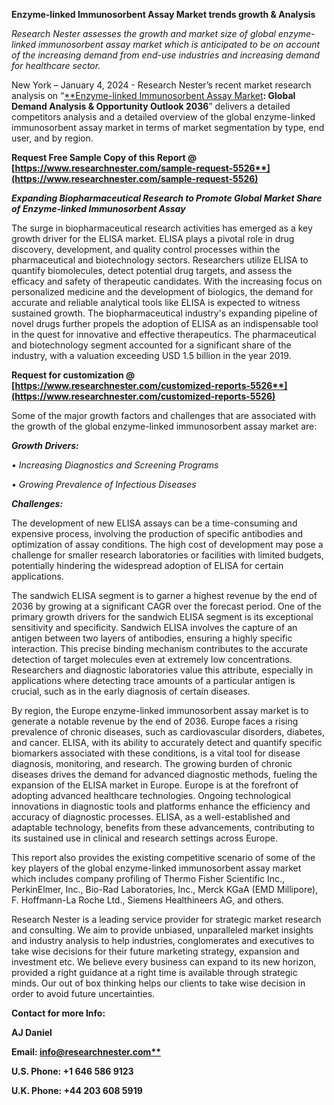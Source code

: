 ﻿**Enzyme-linked Immunosorbent Assay Market  trends growth & Analysis**

*Research Nester assesses the growth and market size of global enzyme-linked immunosorbent assay market which is anticipated to be on account of the increasing demand from end-use industries and increasing demand for healthcare sector.*

New York – January 4, 2024 - Research Nester’s recent market research analysis on “[**Enzyme-linked Immunosorbent Assay Market](https://www.researchnester.com/reports/enzyme-linked-immunosorbent-assay-market/5526)**: Global Demand Analysis & Opportunity Outlook 2036**” delivers a detailed competitors analysis and a detailed overview of the global enzyme-linked immunosorbent assay market in terms of market segmentation by type, end user, and by region. 

**Request Free Sample Copy of this Report @ [https://www.researchnester.com/sample-request-5526**](https://www.researchnester.com/sample-request-5526)**

***Expanding Biopharmaceutical Research to Promote Global Market Share of Enzyme-linked Immunosorbent Assay***

The surge in biopharmaceutical research activities has emerged as a key growth driver for the ELISA market. ELISA plays a pivotal role in drug discovery, development, and quality control processes within the pharmaceutical and biotechnology sectors. Researchers utilize ELISA to quantify biomolecules, detect potential drug targets, and assess the efficacy and safety of therapeutic candidates. With the increasing focus on personalized medicine and the development of biologics, the demand for accurate and reliable analytical tools like ELISA is expected to witness sustained growth. The biopharmaceutical industry's expanding pipeline of novel drugs further propels the adoption of ELISA as an indispensable tool in the quest for innovative and effective therapeutics. The pharmaceutical and biotechnology segment accounted for a significant share of the industry, with a valuation exceeding USD 1.5 billion in the year 2019.

**Request for customization @ [https://www.researchnester.com/customized-reports-5526**](https://www.researchnester.com/customized-reports-5526)**

<a name="_hlk153828431"></a>Some of the major growth factors and challenges that are associated with the growth of the global enzyme-linked immunosorbent assay market are:

***Growth Drivers:***

*•	Increasing Diagnostics and Screening Programs*

*•	Growing Prevalence of Infectious Diseases*

***Challenges:***

The development of new ELISA assays can be a time-consuming and expensive process, involving the production of specific antibodies and optimization of assay conditions. The high cost of development may pose a challenge for smaller research laboratories or facilities with limited budgets, potentially hindering the widespread adoption of ELISA for certain applications.

<a name="_hlk147244479"></a><a name="_hlk153828483"></a>The sandwich ELISA segment is to garner a highest revenue by the end of 2036 by growing at a significant CAGR over the forecast period. One of the primary growth drivers for the sandwich ELISA segment is its exceptional sensitivity and specificity. Sandwich ELISA involves the capture of an antigen between two layers of antibodies, ensuring a highly specific interaction. This precise binding mechanism contributes to the accurate detection of target molecules even at extremely low concentrations. Researchers and diagnostic laboratories value this attribute, especially in applications where detecting trace amounts of a particular antigen is crucial, such as in the early diagnosis of certain diseases.

<a name="_hlk147244557"></a><a name="_hlk153828879"></a>By region, the Europe enzyme-linked immunosorbent assay market is to generate <a name="_hlk140522455"></a>a notable revenue by the end of 2036. Europe faces a rising prevalence of chronic diseases, such as cardiovascular disorders, diabetes, and cancer. ELISA, with its ability to accurately detect and quantify specific biomarkers associated with these conditions, is a vital tool for disease diagnosis, monitoring, and research. The growing burden of chronic diseases drives the demand for advanced diagnostic methods, fueling the expansion of the ELISA market in Europe. Europe is at the forefront of adopting advanced healthcare technologies. Ongoing technological innovations in diagnostic tools and platforms enhance the efficiency and accuracy of diagnostic processes. ELISA, as a well-established and adaptable technology, benefits from these advancements, contributing to its sustained use in clinical and research settings across Europe.

<a name="_hlk147244718"></a>This report also provides the existing competitive scenario of some of the key players of the global enzyme-linked immunosorbent assay market which includes company profiling of Thermo Fisher Scientific Inc., PerkinElmer, Inc., Bio-Rad Laboratories, Inc., Merck KGaA (EMD Millipore), F. Hoffmann-La Roche Ltd., Siemens Healthineers AG, and others.      

Research Nester is a leading service provider for strategic market research and consulting. We aim to provide unbiased, unparalleled market insights and industry analysis to help industries, conglomerates and executives to take wise decisions for their future marketing strategy, expansion and investment etc. We believe every business can expand to its new horizon, provided a right guidance at a right time is available through strategic minds. Our out of box thinking helps our clients to take wise decision in order to avoid future uncertainties.

**Contact for more Info:**

**AJ Daniel**

**Email: [info@researchnester.com**](mailto:info@researchnester.com)**

**U.S. Phone: +1 646 586 9123** 

**U.K. Phone: +44 203 608 5919**



